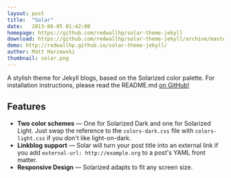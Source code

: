 ```yaml
---
layout: post
title:  "Solar"
date:   2013-06-05 01:42:00
homepage: https://github.com/redwallhp/solar-theme-jekyll
download: https://github.com/redwallhp/solar-theme-jekyll/archive/master.zip
demo: http://redwallhp.github.io/solar-theme-jekyll/
author: Matt Harzewski
thumbnail: solar.png
---
```


A stylish theme for Jekyll blogs, based on the Solarized color palette. For installation instructions, please read the README.md [on GitHub!](https://github.com/redwallhp/solar-theme-jekyll)

Features
-------

* **Two color schemes** — One for Solarized Dark and one for Solarized Light. Just swap the reference to the `colors-dark.css` file with `colors-light.css` if you don't like light-on-dark.
* **Linkblog support** — Solar will turn your post title into an external link if you add `external-url: http://example.org` to a post's YAML front matter.
* **Responsive Design** — Solarized adapts to fit any screen size.
